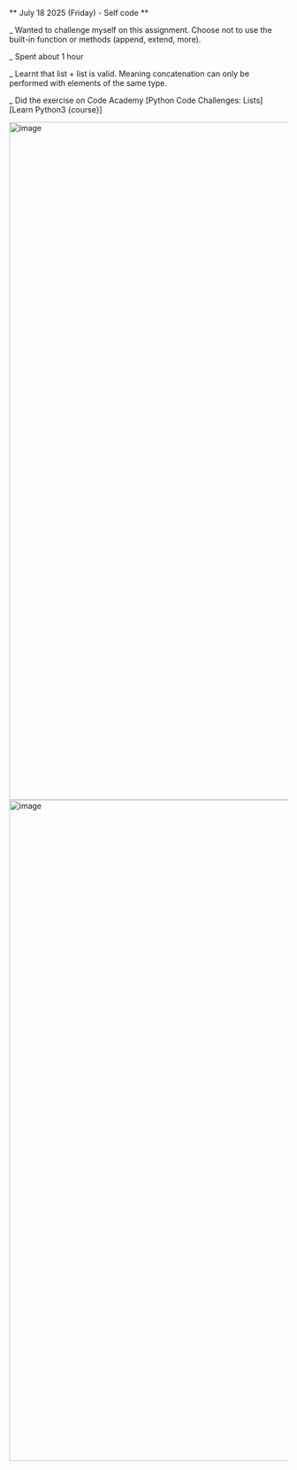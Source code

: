 ** July 18 2025 (Friday) - Self code **

_ Wanted to challenge myself on this assignment. Choose not to use the built-in function or methods (append, extend, more).

_ Spent about 1 hour

_ Learnt that list + list is valid. Meaning concatenation can only be performed with elements of the same type.

_ Did the exercise on Code Academy [Python Code Challenges: Lists] [Learn Python3 {course}]

<img width="1134" height="1224" alt="image" src="https://github.com/user-attachments/assets/909c30b1-310a-4698-889d-4a0880695c03" />

<img width="1256" height="1194" alt="image" src="https://github.com/user-attachments/assets/c22428b6-4af3-4857-8b0e-2d6e41df8080" />



